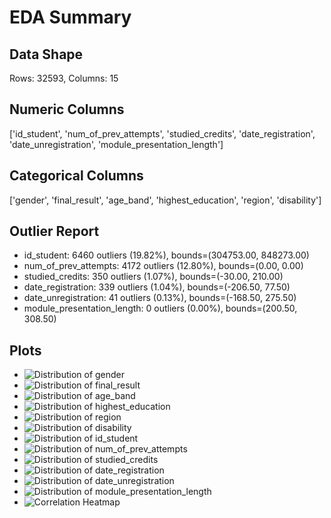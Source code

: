# EDA Summary

## Data Shape
Rows: 32593, Columns: 15

## Numeric Columns
['id_student', 'num_of_prev_attempts', 'studied_credits', 'date_registration', 'date_unregistration', 'module_presentation_length']

## Categorical Columns
['gender', 'final_result', 'age_band', 'highest_education', 'region', 'disability']

## Outlier Report
- id_student: 6460 outliers (19.82%), bounds=(304753.00, 848273.00)
- num_of_prev_attempts: 4172 outliers (12.80%), bounds=(0.00, 0.00)
- studied_credits: 350 outliers (1.07%), bounds=(-30.00, 210.00)
- date_registration: 339 outliers (1.04%), bounds=(-206.50, 77.50)
- date_unregistration: 41 outliers (0.13%), bounds=(-168.50, 275.50)
- module_presentation_length: 0 outliers (0.00%), bounds=(200.50, 308.50)

## Plots
- ![Distribution of gender](eda_plots/gender_countplot.png)
- ![Distribution of final_result](eda_plots/final_result_countplot.png)
- ![Distribution of age_band](eda_plots/age_band_countplot.png)
- ![Distribution of highest_education](eda_plots/highest_education_countplot.png)
- ![Distribution of region](eda_plots/region_countplot.png)
- ![Distribution of disability](eda_plots/disability_countplot.png)
- ![Distribution of id_student](eda_plots/id_student_hist.png)
- ![Distribution of num_of_prev_attempts](eda_plots/num_of_prev_attempts_hist.png)
- ![Distribution of studied_credits](eda_plots/studied_credits_hist.png)
- ![Distribution of date_registration](eda_plots/date_registration_hist.png)
- ![Distribution of date_unregistration](eda_plots/date_unregistration_hist.png)
- ![Distribution of module_presentation_length](eda_plots/module_presentation_length_hist.png)
- ![Correlation Heatmap](eda_plots/correlation_heatmap.png)
